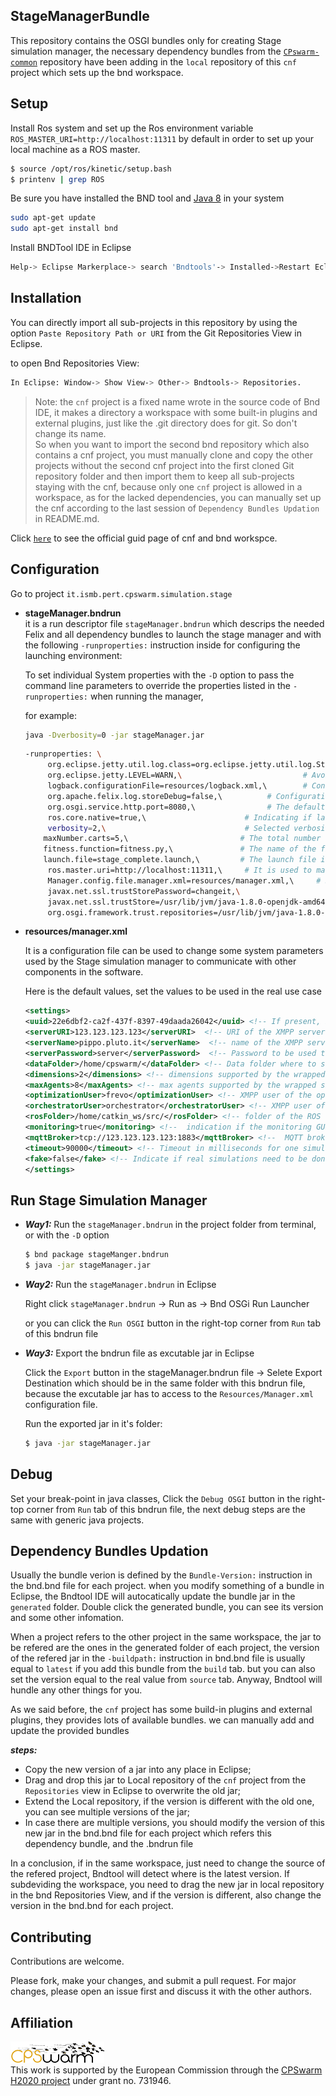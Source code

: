 ## StageManagerBundle

This repository contains the OSGI bundles only for creating Stage simulation manager, the necessary dependency bundles from the [`CPswarm-common`](https://git.pertforge.ismb.it/rzhao/cpswarm-common) repository have been adding in the `local` repository of this `cnf` project which sets up the bnd workspace.

## Setup
Install Ros system and set up the Ros environment variable `ROS_MASTER_URI=http://localhost:11311` by default in order to set up your local machine as a ROS master.
``` bash
$ source /opt/ros/kinetic/setup.bash
$ printenv | grep ROS
```
Be sure you have installed the BND tool and [Java 8](http://www.oracle.com/technetwork/java/javase/downloads/jdk8-downloads-2133151.html) in your system
``` bash
sudo apt-get update
sudo apt-get install bnd
```
Install BNDTool IDE in Eclipse
``` bash
Help-> Eclipse Markerplace-> search 'Bndtools'-> Installed->Restart Eclipse.
```
## Installation

You can directly import all sub-projects in this repository by using the option `Paste Repository Path or URI` from the Git Repositories View in Eclipse.

to open Bnd Repositories View:
```bash
In Eclipse: Window-> Show View-> Other-> Bndtools-> Repositories.
```
>Note: the `cnf` project is a fixed name wrote in the source code of Bnd IDE, it makes a directory a workspace with some built-in plugins and external plugins, just like the .git directory does for git. So don't change its name.\
>So when you want to import the second bnd repository which also contains a cnf project, you must manually clone and copy the other projects without the second cnf project into the first cloned Git repository folder and then import them to keep all sub-projects staying with the cnf, because only one `cnf` project is allowed in a workspace, as for the lacked dependencies, you can manually set up the cnf according to the last session of `Dependency Bundles Updation` in README.md.

Click [`here`](https://bnd.bndtools.org/chapters/123-tour-workspace.html) to see the official guid page of cnf and bnd workspce.

## Configuration

Go to project `it.ismb.pert.cpswarm.simulation.stage`
*  **stageManager.bndrun**   
   it is a run descriptor file `stageManager.bndrun` which descrips the needed Felix and all dependency bundles to launch the stage manager and with the following `-runproperties:` instruction inside for configuring the launching environment:
   
   To set individual System properties with the `-D` option to pass the command line parameters to override the properties listed in the `-runproperties:` when running the manager,

   for example:
   ``` bash
   java -Dverbosity=0 -jar stageManager.jar
   ```
   ``` bash
   -runproperties: \
        org.eclipse.jetty.util.log.class=org.eclipse.jetty.util.log.StdErrLog,\
	    org.eclipse.jetty.LEVEL=WARN,\                           # Avoid verbose superfluous debug info printed on Stdin.
	    logback.configurationFile=resources/logback.xml,\        # Configuration of ch.qos.logback.core bundle
	    org.apache.felix.log.storeDebug=false,\          # Configuration of org.apache.felix.log bundle to determine whether or not debug messages will be stored in the history
	    org.osgi.service.http.port=8080,\                # The default port used for Felix servlets and resources available via HTTP
	    ros.core.native=true,\                      # Indicating if launching the installed ROS system or the rosjava ROScore implementation of the rosjava_core project
	    verbosity=2,\                               # Selected verbosity level: 0 NO_OUTPUT, 1 ONLY_FITNESS_SCORE, 2 ALL
       maxNumber.carts=5,\                         # The total number of carts to be scouted, used by fitness function
       fitness.function=fitness.py,\               # The name of the fitness function script
       launch.file=stage_complete.launch,\         # The launch file in the simulation
	    ros.master.uri=http://localhost:11311,\     # It is used to manually indicate the Ros environment variable in case the user doesn't set it during the Ros installation
	    Manager.config.file.manager.xml=resources/manager.xml,\     # Specify the location of the configuration file of the Gazebo simulation manager
	    javax.net.ssl.trustStorePassword=changeit,\
	    javax.net.ssl.trustStore=/usr/lib/jvm/java-1.8.0-openjdk-amd64/jre/lib/security/cacerts,\                 # Replace path of the JDK with the user's value in real use case
	    org.osgi.framework.trust.repositories=/usr/lib/jvm/java-1.8.0-openjdk-amd64/jre/lib/security/cacerts      # Replace path of the JDK with the user's value in real use case
    ```  
*  **resources/manager.xml**

   It is a configuration file can be used to change some system parameters used by the Stage simulation manager to communicate with other components in the software. 

   Here is the default values, set the values to be used in the real use case
   ``` xml
   <settings>
   <uuid>22e6dbf2-ca2f-437f-8397-49daada26042</uuid> <!-- If present, indicates the UUID to be used in the JID (it is useful to have fixed JIDs) -->
   <serverURI>123.123.123.123</serverURI>  <!-- URI of the XMPP server  -->
   <serverName>pippo.pluto.it</serverName>  <!-- name of the XMPP server  -->
   <serverPassword>server</serverPassword>  <!-- Password to be used to connect to the XMPP server -->
   <dataFolder>/home/cpswarm/</dataFolder> <!-- Data folder where to store the data -->
   <dimensions>2</dimensions> <!-- dimensions supported by the wrapped simulator -->
   <maxAgents>8</maxAgents> <!-- max agents supported by the wrapped simulator -->
   <optimizationUser>frevo</optimizationUser> <!-- XMPP user of the optimization tool -->
   <orchestratorUser>orchestrator</orchestratorUser> <!-- XMPP user of the orchestrator -->
   <rosFolder>/home/catkin_ws/src/</rosFolder> <!-- folder of the ROS workspace, it must be the <src> folder -->
   <monitoring>true</monitoring> <!--  indication if the monitoring GUI has to be used or not  -->
   <mqttBroker>tcp://123.123.123.123:1883</mqttBroker> <!--  MQTT broker to be used if the monitoring is set to true  -->
   <timeout>90000</timeout> <!-- Timeout in milliseconds for one simulation -->
   <fake>false</fake> <!-- Indicate if real simulations need to be done or not -->
   </settings>
   ```

## Run Stage Simulation Manager

*  ***Way1:*** Run the `stageManager.bndrun` in the project folder from terminal, or with the `-D` option
   ``` bash
   $ bnd package stageManger.bndrun
   $ java -jar stageManager.jar
   ```
*  ***Way2:*** Run the `stageManager.bndrun` in Eclipse

   Right click `stageManager.bndrun` -> Run as -> Bnd OSGi Run Launcher
   
   or you can click the `Run OSGI` button in the right-top corner from `Run` tab of this bndrun file
*  ***Way3:*** Export the bndrun file as excutable jar in Eclipse

   Click the `Export` button in the stageManager.bndrun file -> Selete Export Destination which should be in the same folder with this bndrun file, because the excutable jar has to access to the `Resources/Manager.xml` configuration file. 
   
   Run the exported jar in it's folder:
   ``` bash
   $ java -jar stageManager.jar
   ```
## Debug

Set your break-point in java classes, Click the `Debug OSGI` button in the right-top corner from `Run` tab of this bndrun file, the next debug steps are the same with generic java projects.

## Dependency Bundles Updation

Usually the bundle verion is defined by the `Bundle-Version:` instruction in the bnd.bnd file for each project. when you modify something of a bundle in Eclipse, the Bndtool IDE will autocatically update the bundle jar in the `generated` folder. Double click the generated bundle, you can see its version and some other infomation.

When a project refers to the other project in the same workspace, the jar to be refered are the ones in the generated folder of each project, the version of the refered jar in the `-buildpath:` instruction in bnd.bnd file is usually equal to `latest` if you add this bundle from the `build` tab. but you can also set the version equal to the real value from `source` tab. Anyway, Bndtool will hundle any other things for you.

As we said before, the `cnf` project has some build-in plugins and external plugins, they provides lots of available bundles. we can manually add and update the provided bundles

***steps:***
*  Copy the new version of a jar into any place in Eclipse;
*  Drag and drop this jar to Local repository of the `cnf` project from the `Repositories` view in Eclipse to overwrite the old jar;
*  Extend the Local repository, if the version is different with the old one, you can see multiple versions of the jar;
*  In case there are multiple versions, you should modify the version of this new jar in the bnd.bnd file for each project which refers this dependency bundle, and the .bndrun file 

In a conclusion, if in the same workspace, just need to change the source of the refered project, Bndtool will detect where is the latest version. If subdeviding the workspace, you need to drag the new jar in local repository in the bnd Repositories View, and if the version is different, also change the version in the bnd.bnd for each project.

## Contributing
Contributions are welcome. 

Please fork, make your changes, and submit a pull request. For major changes, please open an issue first and discuss it with the other authors.

## Affiliation
![CPSwarm](https://github.com/cpswarm/template/raw/master/cpswarm.png)  
This work is supported by the European Commission through the [CPSwarm H2020 project](https://cpswarm.eu) under grant no. 731946.




